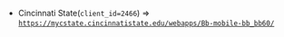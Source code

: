  - Cincinnati State(`client_id=2466`) => [`https://mycstate.cincinnatistate.edu/webapps/Bb-mobile-bb_bb60/`](https://mycstate.cincinnatistate.edu/webapps/Bb-mobile-bb_bb60/)
